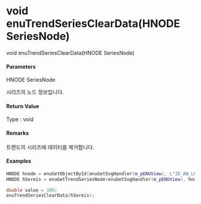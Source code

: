 # void enuTrendSeriesClearData\(HNODE SeriesNode\)

void enuTrendSeriesClearData\(HNODE SeriesNode\)

#### Parameters

HNODE SeriesNode

시리즈의 노드 정보입니다.

#### Return Value

Type : void

#### Remarks

트랜드의 시리즈에 데이터를 제거합니다.

#### Examples

```cpp
HNODE hnode = enuGetObjectById(enuGetSvgHandler(m_pENUView), L"ID_AN_LONGSTRIP");
HNODE hSereis = enuGetTrendSeriesNode(enuGetSvgHandler(m_pENUView), hnode, L"Series1");

double value = 100;
enuTrendSeriesClearData(hSereis);
```



